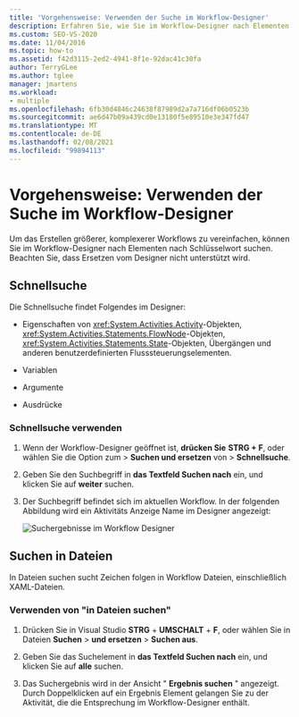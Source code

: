 ```yaml
---
title: 'Vorgehensweise: Verwenden der Suche im Workflow-Designer'
description: Erfahren Sie, wie Sie im Workflow-Designer nach Elementen nach Schlüsselwort suchen, um das Erstellen größerer, komplexerer Workflows zu vereinfachen.
ms.custom: SEO-VS-2020
ms.date: 11/04/2016
ms.topic: how-to
ms.assetid: f42d3115-2ed2-4941-8f1e-92dac41c30fa
author: TerryGLee
ms.author: tglee
manager: jmartens
ms.workload:
- multiple
ms.openlocfilehash: 6fb30d4846c24638f87989d2a7a716df06b0523b
ms.sourcegitcommit: ae6d47b09a439cd0e13180f5e89510e3e347fd47
ms.translationtype: MT
ms.contentlocale: de-DE
ms.lasthandoff: 02/08/2021
ms.locfileid: "99894113"
---
```

# <a name="how-to-use-search-in-the-workflow-designer"></a>Vorgehensweise: Verwenden der Suche im Workflow-Designer

Um das Erstellen größerer, komplexerer Workflows zu vereinfachen, können Sie im Workflow-Designer nach Elementen nach Schlüsselwort suchen. Beachten Sie, dass Ersetzen vom Designer nicht unterstützt wird.

## <a name="quick-find"></a>Schnellsuche

Die Schnellsuche findet Folgendes im Designer:

- Eigenschaften von <xref:System.Activities.Activity>-Objekten, <xref:System.Activities.Statements.FlowNode>-Objekten, <xref:System.Activities.Statements.State>-Objekten, Übergängen und anderen benutzerdefinierten Flusssteuerungselementen.

- Variablen

- Argumente

- Ausdrücke

### <a name="use-quick-find"></a>Schnellsuche verwenden

1. Wenn der Workflow-Designer geöffnet ist, **drücken Sie** **STRG + F**, oder wählen Sie die Option zum  >  **Suchen und ersetzen** von  >  **Schnellsuche**.

2. Geben Sie den Suchbegriff in **das Textfeld Suchen nach** ein, und klicken Sie auf **weiter** suchen.

3. Der Suchbegriff befindet sich im aktuellen Workflow. In der folgenden Abbildung wird ein Aktivitäts Anzeige Name im Designer angezeigt:

   ![Suchergebnisse im Workflow Designer](../workflow-designer/media/designersearch.png)

## <a name="find-in-files"></a>Suchen in Dateien

In Dateien suchen sucht Zeichen folgen in Workflow Dateien, einschließlich XAML-Dateien.

### <a name="use-find-in-files"></a>Verwenden von "in Dateien suchen"

1. Drücken Sie in Visual Studio **STRG** + **UMSCHALT** + **F**, oder wählen Sie in Dateien **Suchen**  >  **und ersetzen**  >  **Suchen aus**.

2. Geben Sie das Suchelement in **das Textfeld Suchen nach** ein, und klicken Sie auf **alle** suchen.

3. Das Suchergebnis wird in der Ansicht " **Ergebnis suchen** " angezeigt. Durch Doppelklicken auf ein Ergebnis Element gelangen Sie zu der Aktivität, die die Entsprechung im Workflow-Designer enthält.